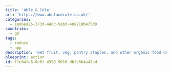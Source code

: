 ```yaml
---
title: 'Able & Cole'
url: 'https://www.abelandcole.co.uk/'
categories:
  - 1e06ea25-373d-440c-9abd-408710b475d0
countries:
  - gb
tags:
  - reduce
  - app
description: 'Get fruit, veg, pantry staples, and other organic food delivered in returnable, reusable, recyclable packaging. Seasonal boxes of veg so its not traveling around the world, sustainably sourced fish, they''ve even got beer.'
blueprint: action
id: f1e04fa6-0e6f-4398-9016-dbfe6b4a42ad
---
```

